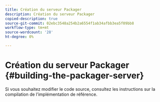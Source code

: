 ```yaml
---
title: Création du serveur Packager
description: Création du serveur Packager
copied-description: true
source-git-commit: 02ebc3548a254b2a6554f1ab34afbb3ea5f09bb8
workflow-type: tm+mt
source-wordcount: '28'
ht-degree: 0%

---
```


# Création du serveur Packager {#building-the-packager-server}

Si vous souhaitez modifier le code source, consultez les instructions sur la compilation de l’implémentation de référence.
